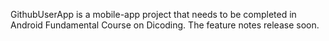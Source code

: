GithubUserApp is a mobile-app project that needs to be completed in Android Fundamental Course on Dicoding. The feature notes release soon.
